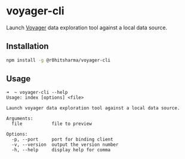 # voyager-cli

Launch [Voyager](https://github.com/vega/voyager) data exploration tool against a local data source.

## Installation

```sh
npm install -g @r0hitsharma/voyager-cli
```

## Usage

```
➜  ~ voyager-cli --help                                                                    
Usage: index [options] <file>

Launch voyager data exploration tool against a local data source.

Arguments:
  file           file to preview

Options:
  -p, --port     port for binding client
  -v, --version  output the version number
  -h, --help     display help for comma
```

